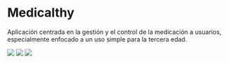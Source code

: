# Medicalthy

Aplicación centrada en la gestión y el control de la medicación a usuarios, especialmente enfocado a un uso simple para la tercera edad.

![](images/PantallaInicial.png)
![](images/PantallaLogin.png)
![](images/PantallaRegistro.png)


